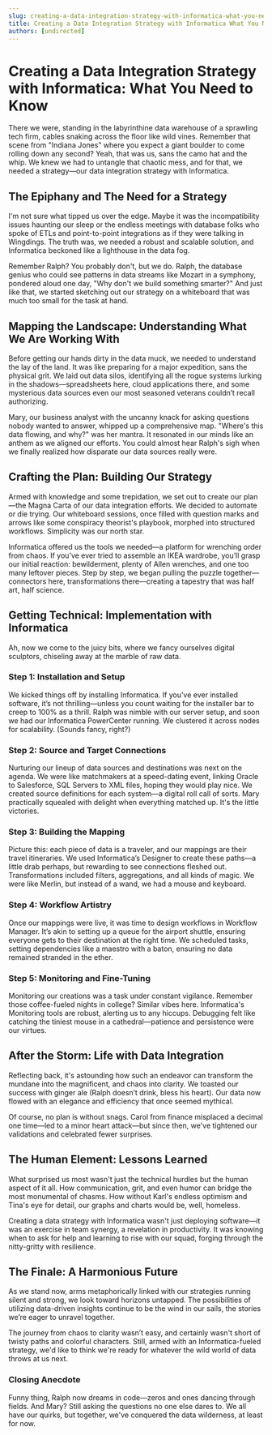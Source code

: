 ```yaml
---
slug: creating-a-data-integration-strategy-with-informatica-what-you-need-to-know
title: Creating a Data Integration Strategy with Informatica What You Need to Know
authors: [undirected]
---
```



# Creating a Data Integration Strategy with Informatica: What You Need to Know

There we were, standing in the labyrinthine data warehouse of a sprawling tech firm, cables snaking across the floor like wild vines. Remember that scene from "Indiana Jones" where you expect a giant boulder to come rolling down any second? Yeah, that was us, sans the camo hat and the whip. We knew we had to untangle that chaotic mess, and for that, we needed a strategy—our data integration strategy with Informatica.

## The Epiphany and The Need for a Strategy

I'm not sure what tipped us over the edge. Maybe it was the incompatibility issues haunting our sleep or the endless meetings with database folks who spoke of ETLs and point-to-point integrations as if they were talking in Wingdings. The truth was, we needed a robust and scalable solution, and Informatica beckoned like a lighthouse in the data fog.

Remember Ralph? You probably don't, but we do. Ralph, the database genius who could see patterns in data streams like Mozart in a symphony, pondered aloud one day, "Why don't we build something smarter?" And just like that, we started sketching out our strategy on a whiteboard that was much too small for the task at hand.

## Mapping the Landscape: Understanding What We Are Working With

Before getting our hands dirty in the data muck, we needed to understand the lay of the land. It was like preparing for a major expedition, sans the physical grit. We laid out data silos, identifying all the rogue systems lurking in the shadows—spreadsheets here, cloud applications there, and some mysterious data sources even our most seasoned veterans couldn’t recall authorizing.

Mary, our business analyst with the uncanny knack for asking questions nobody wanted to answer, whipped up a comprehensive map. "Where's this data flowing, and why?" was her mantra. It resonated in our minds like an anthem as we aligned our efforts. You could almost hear Ralph's sigh when we finally realized how disparate our data sources really were.

## Crafting the Plan: Building Our Strategy

Armed with knowledge and some trepidation, we set out to create our plan—the Magna Carta of our data integration efforts. We decided to automate or die trying. Our whiteboard sessions, once filled with question marks and arrows like some conspiracy theorist's playbook, morphed into structured workflows. Simplicity was our north star.

Informatica offered us the tools we needed—a platform for wrenching order from chaos. If you’ve ever tried to assemble an IKEA wardrobe, you’ll grasp our initial reaction: bewilderment, plenty of Allen wrenches, and one too many leftover pieces. Step by step, we began pulling the puzzle together—connectors here, transformations there—creating a tapestry that was half art, half science.

## Getting Technical: Implementation with Informatica

Ah, now we come to the juicy bits, where we fancy ourselves digital sculptors, chiseling away at the marble of raw data.

### Step 1: Installation and Setup

We kicked things off by installing Informatica. If you've ever installed software, it’s not thrilling—unless you count waiting for the installer bar to creep to 100% as a thrill. Ralph was nimble with our server setup, and soon we had our Informatica PowerCenter running. We clustered it across nodes for scalability. (Sounds fancy, right?)

### Step 2: Source and Target Connections

Nurturing our lineup of data sources and destinations was next on the agenda. We were like matchmakers at a speed-dating event, linking Oracle to Salesforce, SQL Servers to XML files, hoping they would play nice. We created source definitions for each system—a digital roll call of sorts. Mary practically squealed with delight when everything matched up. It's the little victories.

### Step 3: Building the Mapping

Picture this: each piece of data is a traveler, and our mappings are their travel itineraries. We used Informatica’s Designer to create these paths—a little drab perhaps, but rewarding to see connections fleshed out. Transformations included filters, aggregations, and all kinds of magic. We were like Merlin, but instead of a wand, we had a mouse and keyboard.

### Step 4: Workflow Artistry

Once our mappings were live, it was time to design workflows in Workflow Manager. It’s akin to setting up a queue for the airport shuttle, ensuring everyone gets to their destination at the right time. We scheduled tasks, setting dependencies like a maestro with a baton, ensuring no data remained stranded in the ether.

### Step 5: Monitoring and Fine-Tuning

Monitoring our creations was a task under constant vigilance. Remember those coffee-fueled nights in college? Similar vibes here. Informatica's Monitoring tools are robust, alerting us to any hiccups. Debugging felt like catching the tiniest mouse in a cathedral—patience and persistence were our virtues.

## After the Storm: Life with Data Integration

Reflecting back, it's astounding how such an endeavor can transform the mundane into the magnificent, and chaos into clarity. We toasted our success with ginger ale (Ralph doesn’t drink, bless his heart). Our data now flowed with an elegance and efficiency that once seemed mythical.

Of course, no plan is without snags. Carol from finance misplaced a decimal one time—led to a minor heart attack—but since then, we've tightened our validations and celebrated fewer surprises.

## The Human Element: Lessons Learned

What surprised us most wasn't just the technical hurdles but the human aspect of it all. How communication, grit, and even humor can bridge the most monumental of chasms. How without Karl's endless optimism and Tina's eye for detail, our graphs and charts would be, well, homeless.

Creating a data strategy with Informatica wasn't just deploying software—it was an exercise in team synergy, a revelation in productivity. It was knowing when to ask for help and learning to rise with our squad, forging through the nitty-gritty with resilience.

## The Finale: A Harmonious Future

As we stand now, arms metaphorically linked with our strategies running silent and strong, we look toward horizons untapped. The possibilities of utilizing data-driven insights continue to be the wind in our sails, the stories we’re eager to unravel together.

The journey from chaos to clarity wasn’t easy, and certainly wasn't short of twisty paths and colorful characters. Still, armed with an Informatica-fueled strategy, we'd like to think we're ready for whatever the wild world of data throws at us next.

### Closing Anecdote

Funny thing, Ralph now dreams in code—zeros and ones dancing through fields. And Mary? Still asking the questions no one else dares to. We all have our quirks, but together, we've conquered the data wilderness, at least for now.